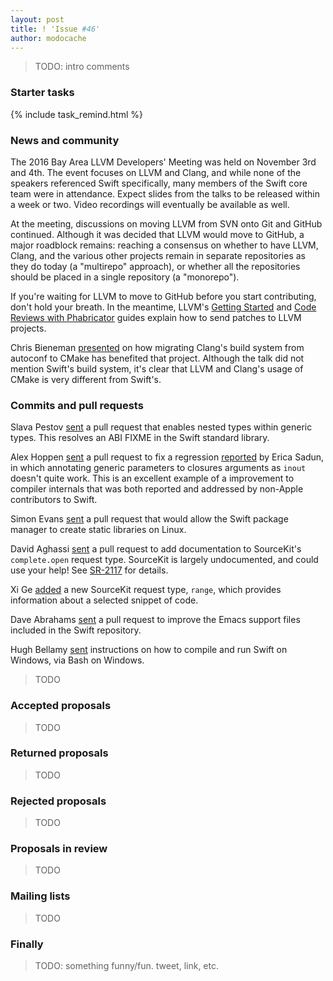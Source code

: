 ```yaml
---
layout: post
title: ! 'Issue #46'
author: modocache
---
```


> TODO: intro comments

<!--excerpt-->

### Starter tasks

{% include task_remind.html %}

### News and community

The 2016 Bay Area LLVM Developers' Meeting was held on November 3rd and 4th. The event focuses on LLVM and Clang, and while none of the speakers referenced Swift specifically, many members of the Swift core team were in attendance. Expect slides from the talks to be released within a week or two. Video recordings will eventually be available as well.

At the meeting, discussions on moving LLVM from SVN onto Git and GitHub continued. Although it was decided that LLVM would move to GitHub, a major roadblock remains: reaching a consensus on whether to have LLVM, Clang, and the various other projects remain in separate repositories as they do today (a "multirepo" approach), or whether all the repositories should be placed in a single repository (a "monorepo").

If you're waiting for LLVM to move to GitHub before you start contributing, don't hold your breath. In the meantime, LLVM's [Getting Started](http://llvm.org/docs/GettingStarted.html) and [Code Reviews with Phabricator](http://llvm.org/docs/Phabricator.html) guides explain how to send patches to LLVM projects.

Chris Bieneman [presented](https://llvmdevelopersmeetingbay2016.sched.org/event/8YzZ/developing-and-shipping-clang-with-cmake) on how migrating Clang's build system from autoconf to CMake has benefited that project. Although the talk did not mention Swift's build system, it's clear that LLVM and Clang's usage of CMake is very different from Swift's.

### Commits and pull requests

Slava Pestov [sent](https://github.com/apple/swift/pull/5600) a pull request that enables nested types within generic types. This resolves an ABI FIXME in the Swift standard library.

Alex Hoppen [sent](https://github.com/apple/swift/pull/5533) a pull request to fix a regression [reported](https://bugs.swift.org/browse/SR-1976) by Erica Sadun, in which annotating generic parameters to closures arguments as `inout` doesn't quite work. This is an excellent example of a improvement to compiler internals that was both reported and addressed by non-Apple contributors to Swift.

Simon Evans [sent](https://github.com/apple/swift/pull/5394) a pull request that would allow the Swift package manager to create static libraries on Linux.

David Aghassi [sent](https://github.com/apple/swift/pull/5645) a pull request to add documentation to SourceKit's `complete.open` request type. SourceKit is largely undocumented, and could use your help! See [SR-2117](https://bugs.swift.org/browse/SR-2117) for details.

Xi Ge [added](https://github.com/apple/swift/pull/5634) a new SourceKit request type, `range`, which provides information about a selected snippet of code.

Dave Abrahams [sent](https://github.com/apple/swift/pull/5640) a pull request to improve the Emacs support files included in the Swift repository.

Hugh Bellamy [sent](https://github.com/apple/swift/pull/5671) instructions on how to compile and run Swift on Windows, via Bash on Windows.

> TODO

### Accepted proposals

> TODO

### Returned proposals

> TODO

### Rejected proposals

> TODO

### Proposals in review

> TODO

### Mailing lists

> TODO

### Finally

> TODO: something funny/fun. tweet, link, etc.
